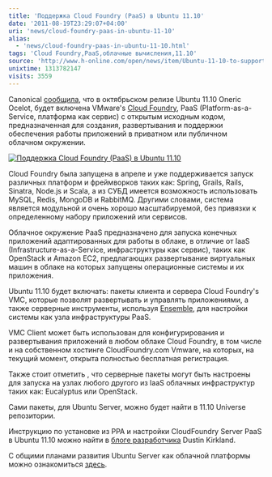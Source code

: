```yaml
---
title: 'Поддержка Cloud Foundry (PaaS) в Ubuntu 11.10'
date: '2011-08-19T23:29:07+04:00'
uri: 'news/cloud-foundry-paas-in-ubuntu-11-10'
alias: 
  - 'news/cloud-foundry-paas-in-ubuntu-11-10.html'
tags: 'Cloud Foundry,PaaS,облачные вычисления,11.10'
source: 'http://www.h-online.com/open/news/item/Ubuntu-11-10-to-support-the-Cloud-Foundry-Platform-as-a-Service-1324917.html'
unixtime: 1313782147
visits: 3559
---
```

Canonical [сообщила](http://blog.canonical.com/2011/08/17/cloud-foundry-platform-as-a-service-paas-in-ubuntu-11-10-3/), что в октябрьском релизе Ubuntu 11.10 Oneric Ocelot, будет включена VMware's [Cloud Foundry](http://cloudfoundry.org/), PaaS (Platform-as-a-Service, платформа как сервис) с открытым исходным кодом, предназначенная для создания, развертывания и поддержки обеспечения работы приложений в приватном или публичном облачном окружении.

[![Поддержка Cloud Foundry (PaaS) в Ubuntu 11.10](img/2011/08/19/23-00/cloudfoundrydiagram800x576-6059529825-o.jpg)](img/2011/08/19/23-00/cloudfoundrydiagram800x576-6059529825-o.jpg)

Cloud Foundry была запущена в апреле и уже поддерживается запуск различных платформ и фреймворков таких как: Spring, Grails, Rails, Sinatra, Node.js и Scala, а из СУБД имеется возможность использовать MySQL, Redis, MongoDB и RabbitMQ. Другими словами, система является модульной и очень хорошо масштабируемой, без привязки к определенному набору приложений или сервисов.

Облачное окружение PaaS предназначено для запуска конечных приложений адаптированных для работы в облаке, в отличие от IaaS (Infrastructure-as-a-Service, инфраструктуры как сервис), таких как OpenStack и Amazon EC2, предлагающих развертывание виртуальных машин в облаке на которых запущены операционные системы и их приложения.

Ubuntu 11.10 будет включать: пакеты клиента и сервера Cloud Foundry's VMC, которые позволят развертывать и управлять приложениями, а также серверные инструменты, используя [Ensemble](http://ensemble.ubuntu.com/), для настройки системы как узла инфраструктуры PaaS.

VMC Client может быть использован для конфигурирования и развертывания приложений в любом облаке Cloud Foundry, в том числе и на собственном хостинге CloudFoundry.com Vmware, на которых, на текущий момент, открыта полностью бесплатная регистрация.

Также стоит отметить , что серверные пакеты могут быть настроены для запуска на узлах любого другого из IaaS облачных инфраструктур таких как: Eucalyptus или OpenStack.

Сами пакеты, для Ubuntu Server, можно будет найти в 11.10 Universe репозитории.

Инструкцию по установке из PPA и настройки CloudFoundry Server PaaS в Ubuntu 11.10 можно найти в [блоге разработчика](http://blog.dustinkirkland.com/2011/08/howto-install-cloudfoundry-server-paas.html) Dustin Kirkland.

С общими планами развития Ubuntu Server как облачной платформы можно ознакомиться [здесь](news/the-five-pillars-of-ubuntu-server-11-10).
